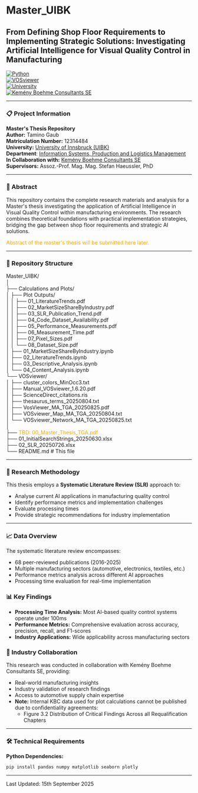 # Master_UIBK  
  
## From Defining Shop Floor Requirements to Implementing Strategic Solutions: Investigating Artificial Intelligence for Visual Quality Control in Manufacturing  
   
[![Python](https://img.shields.io/badge/python-v3.8+-blue.svg)](https://www.python.org/downloads/)  
[![VOSviewer](https://img.shields.io/badge/VOSviewer-Network%20Analysis-purple.svg)](https://www.vosviewer.com/)  
[![University](https://img.shields.io/badge/University-UIBK-orange.svg)](https://www.uibk.ac.at/)  
[![Kemény Boehme Consultants SE](https://img.shields.io/badge/Partner-Kemény%20Boehme%20Consultants-green.svg)](https://kbc-consultants.com/)
  
---  
  
### 📋 Project Information  
  
**Master's Thesis Repository**    
**Author:** Tamino Gaub   
**Matriculation Number:** 12314484    
**University:** [University of Innsbruck (UIBK)](https://www.uibk.ac.at/en/)  
**Department**: [Infor­ma­tion Sys­tems, Pro­duc­tion and Logis­tics Man­age­ment](https://www.uibk.ac.at/en/wipl/)  
**In Collaboration with:** [Kemény Boehme Consultants SE](https://kbc-consultants.com/)  
**Supervisors:** Assoz.-Prof. Mag. Mag. Stefan Haeussler, PhD    
  
---  
  
### 📖 Abstract  
  
This repository contains the complete research materials and analysis for a Master's thesis investigating the application of Artificial Intelligence in Visual Quality Control within manufacturing environments. The research combines theoretical foundations with practical implementation strategies, bridging the gap between shop floor requirements and strategic AI solutions.

<span style="color: orange;">Abstract of the master's thesis will be submitted here later.</span>

  
---  
  
### 📁 Repository Structure  
Master_UIBK/  
│   
├── Calculations and Plots/  
│   ├── Plot Outputs/  
│   │   ├── 01_LiteratureTrends.pdf  
│   │   ├── 02_MarketSizeShareByIndustry.pdf  
│   │   ├── 03_SLR_Publication_Trend.pdf  
│   │   ├── 04_Code_Dataset_Availability.pdf  
│   │   ├── 05_Performance_Measurements.pdf  
│   │   ├── 06_Measurement_Time.pdf  
│   │   ├── 07_Pixel_Sizes.pdf  
│   │   └── 08_Dataset_Size.pdf  
│   ├── 01_MarketSizeShareByIndustry.ipynb  
│   ├── 02_LiteratureTrends.ipynb  
│   ├── 03_Descriptive_Analysis.ipynb  
│   └── 04_Content_Analysis.ipynb  
└── VOSviewer/  
│   ├── cluster_colors_MinOcc3.txt  
│   ├── Manual_VOSviewer_1.6.20.pdf  
│   ├── ScienceDirect_citations.ris  
│   ├── thesaurus_terms_20250804.txt  
│   ├── VosViewer_MA_TGA_20250825.pdf  
│   ├── VOSviewer_Map_MA_TGA_20250804.txt  
│   └── VOSviewer_Network_MA_TGA_20250825.txt  
│   
├── <span style="color: orange;">TBD: 00_Master_Thesis_TGA.pdf</span>  
├── 01_InitialSearchStrings_20250630.xlsx  
├── 02_SLR_20250726.xlsx  
└── README.md  # This file 
  
---  
  
### 🔬 Research Methodology  
  
This thesis employs a **Systematic Literature Review (SLR)** approach to:  
- Analyse current AI applications in manufacturing quality control  
- Identify performance metrics and implementation challenges  
- Evaluate processing times
- Provide strategic recommendations for industry implementation  
  
---  

### 📈 Data Overview
The systematic literature review encompasses:

- 68 peer-reviewed publications (2016-2025)
- Multiple manufacturing sectors (automotive, electronics, textiles, etc.)
- Performance metrics analysis across different AI approaches
- Processing time evaluation for real-time implementation
  
### 📊 Key Findings  
  
- **Processing Time Analysis:** Most AI-based quality control systems operate under 100ms  
- **Performance Metrics:** Comprehensive evaluation across accuracy, precision, recall, and F1-scores  
- **Industry Applications:** Wide applicability across manufacturing sectors  

### 🏢 Industry Collaboration
This research was conducted in collaboration with Kemény Boehme Consultants SE, providing:

- Real-world manufacturing insights
- Industry validation of research findings
- Access to automotive supply chain expertise
- **Note:** Internal KBC data used for plot calculations cannot be published due to confidentiality agreements:
    - Figure 3.2 Distribution of Critical Findings Across all Requalification Chapters
  
---  
  
### 🛠️ Technical Requirements  
  
**Python Dependencies:**  
```bash  
pip install pandas numpy matplotlib seaborn plotly  
```

---  

Last Updated: 15th September 2025
  